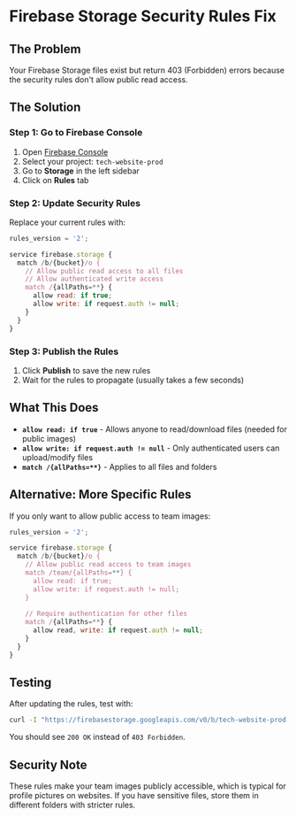 # Firebase Storage Security Rules Fix

## The Problem
Your Firebase Storage files exist but return 403 (Forbidden) errors because the security rules don't allow public read access.

## The Solution

### Step 1: Go to Firebase Console
1. Open [Firebase Console](https://console.firebase.google.com/)
2. Select your project: `tech-website-prod`
3. Go to **Storage** in the left sidebar
4. Click on **Rules** tab

### Step 2: Update Security Rules
Replace your current rules with:

```javascript
rules_version = '2';

service firebase.storage {
  match /b/{bucket}/o {
    // Allow public read access to all files
    // Allow authenticated write access
    match /{allPaths=**} {
      allow read: if true;
      allow write: if request.auth != null;
    }
  }
}
```

### Step 3: Publish the Rules
1. Click **Publish** to save the new rules
2. Wait for the rules to propagate (usually takes a few seconds)

## What This Does
- **`allow read: if true`** - Allows anyone to read/download files (needed for public images)
- **`allow write: if request.auth != null`** - Only authenticated users can upload/modify files
- **`match /{allPaths=**}`** - Applies to all files and folders

## Alternative: More Specific Rules
If you only want to allow public access to team images:

```javascript
rules_version = '2';

service firebase.storage {
  match /b/{bucket}/o {
    // Allow public read access to team images
    match /team/{allPaths=**} {
      allow read: if true;
      allow write: if request.auth != null;
    }
    
    // Require authentication for other files
    match /{allPaths=**} {
      allow read, write: if request.auth != null;
    }
  }
}
```

## Testing
After updating the rules, test with:
```bash
curl -I "https://firebasestorage.googleapis.com/v0/b/tech-website-prod.firebasestorage.app/o/team/iRNL2REvSA61hsVEtYJO/ChatGPT%20Image%20May%2024%2C%202025%2C%2008_58_56%20PM.png?alt=media"
```

You should see `200 OK` instead of `403 Forbidden`.

## Security Note
These rules make your team images publicly accessible, which is typical for profile pictures on websites. If you have sensitive files, store them in different folders with stricter rules.
